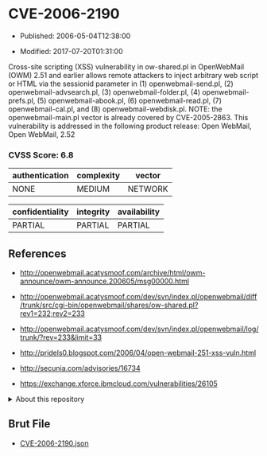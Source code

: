 # CVE-2006-2190

- Published: 2006-05-04T12:38:00

- Modified: 2017-07-20T01:31:00

Cross-site scripting (XSS) vulnerability in ow-shared.pl in OpenWebMail (OWM) 2.51 and earlier allows remote attackers to inject arbitrary web script or HTML via the sessionid parameter in (1) openwebmail-send.pl, (2) openwebmail-advsearch.pl, (3) openwebmail-folder.pl, (4) openwebmail-prefs.pl, (5) openwebmail-abook.pl, (6) openwebmail-read.pl, (7) openwebmail-cal.pl, and (8) openwebmail-webdisk.pl.  NOTE: the openwebmail-main.pl vector is already covered by CVE-2005-2863. This vulnerability is addressed in the following product release:
Open WebMail, Open WebMail, 2.52

### CVSS Score: **6.8**

| authentication | complexity | vector |
| --- | --- | --- |
| NONE | MEDIUM | NETWORK |

| confidentiality | integrity | availability |
| --- | --- | --- |
| PARTIAL | PARTIAL | PARTIAL |

## References

* http://openwebmail.acatysmoof.com/archive/html/owm-announce/owm-announce.200605/msg00000.html

* http://openwebmail.acatysmoof.com/dev/svn/index.pl/openwebmail/diff/trunk/src/cgi-bin/openwebmail/shares/ow-shared.pl?rev1=232;rev2=233

* http://openwebmail.acatysmoof.com/dev/svn/index.pl/openwebmail/log/trunk/?rev=233&limit=33

* http://pridels0.blogspot.com/2006/04/open-webmail-251-xss-vuln.html

* http://secunia.com/advisories/16734

* https://exchange.xforce.ibmcloud.com/vulnerabilities/26105

<details>
<summary>About this repository</summary> 

  This repository is part of the project [Live Hack CVE](https://github.com/Live-Hack-CVE). Main website can be found [www.live-hack.org](https://www.live-hack.org) 
  
  Made by [Sn0wAlice](https://github.com/Sn0wAlice) for the people that care about security and need to have a feed of the latest CVEs. Hope you enjoy it, don't forget to star the repo and follow me on [Twitter](https://twitter.com/Sn0wAlice) and [Github](https://github.com/Sn0wAlice). And that is my [personnal website](https://www.alice-snow.me/)

  - [Home Page](https://github.com/Live-Hack-CVE)
  - [Framework](https://github.com/Live-Hack-CVE/cve-framework)
  - [CVE database](https://github.com/Live-Hack-CVE/full_database)
  - [Changelog](https://github.com/Live-Hack-CVE/Changelog)
</details>

## Brut File

* [CVE-2006-2190.json](https://raw.githubusercontent.com/Live-Hack-CVE/full_database/main/cves/2006/CVE-2006-2190.json)

